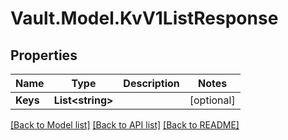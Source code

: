 # Vault.Model.KvV1ListResponse

## Properties

Name | Type | Description | Notes
------------ | ------------- | ------------- | -------------
**Keys** | **List&lt;string&gt;** |  | [optional] 

[[Back to Model list]](../README.md#documentation-for-models) [[Back to API list]](../README.md#documentation-for-api-endpoints) [[Back to README]](../README.md)

